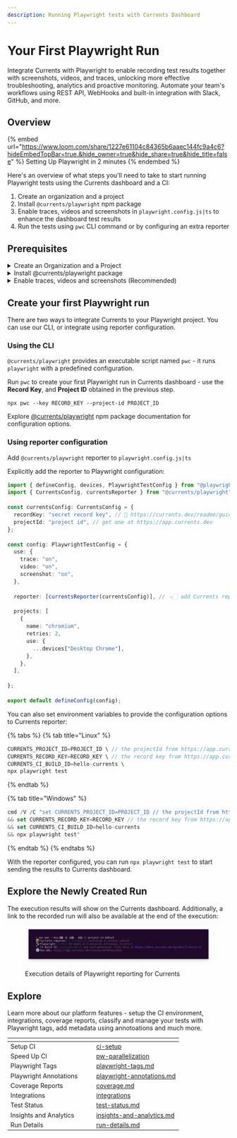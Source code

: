 ```yaml
---
description: Running Playwright tests with Currents Dashboard
---
```


# Your First Playwright Run

Integrate Currents with Playwright to enable recording test results together with screenshots, videos, and traces, unlocking more effective troubleshooting, analytics and proactive monitoring. Automate your team's workflows using REST API, WebHooks and built-in integration with Slack, GitHub, and more.&#x20;

## **Overview**

{% embed url="https://www.loom.com/share/1227e61104c84365b6aaec144fc9a4c6?hideEmbedTopBar=true.&hide_owner=true&hide_share=true&hide_title=false" %}
Setting Up Playwright in 2 minutes
{% endembed %}

Here's an overview of what steps you'll need to take to start running Playwright tests using the Currents dashboard and a CI:

1. Create an organization and a project
2. Install `@currents/playwright` npm package
3. Enable traces, videos and screenshots in `playwright.config.js|ts` to enhance the dashboard test results
4. Run the tests using `pwc` CLI command or by configuring an extra reporter

## Prerequisites

<details>

<summary>Create an Organization and a Project</summary>

After signing up for the dashboard service, you will be prompted to create a new organization and a project. You can change their names later.

<img src="../../.gitbook/assets/currents-create-org.gif" alt="Creating an Organization and a Project in Currents dashboard" data-size="original">

After creating a new organization and a project, you'll see on-screen instructions with your newly created **Project ID** and **Record Key.**&#x20;

Select Playwright from the framework selection list and then choose the preferred installation method (see below).

</details>

<details>

<summary>Install @currents/playwright package</summary>

```bash
npm i -D @currents/playwright
```

</details>

<details>

<summary>Enable traces, videos and screenshots (Recommended)</summary>

Enable traces, videos and screenshots in `playwright.config.js|ts` to enhance the dashboard test results.

```javascript
use: {
    // ...
    trace: "on",
    video: "on",
    screenshot: "on",
}
```



</details>

## Create your first Playwright run&#x20;

There are two ways to integrate Currents to your Playwright project. You can use our CLI, or integrate using reporter configuration.

### Using the CLI

`@currents/playwright` provides an executable script named `pwc` - it runs `playwright` with a predefined configuration.&#x20;

Run `pwc` to create your first Playwright run in Currents dashboard - use the **Record Key**, and **Project ID** obtained in the previous step.&#x20;

```
npx pwc --key RECORD_KEY --project-id PROJECT_ID
```

Explore [@currents/playwright](../../resources/reporters/currents-playwright/) npm package documentation for configuration options.

### Using reporter configuration

Add `@currents/playwright` reporter to `playwright.config.js|ts`

Explicitly add the reporter to Playwright configuration:

```typescript
import { defineConfig, devices, PlaywrightTestConfig } from "@playwright/test";
import { CurrentsConfig, currentsReporter } from "@currents/playwright";

const currentsConfig: CurrentsConfig = {
  recordKey: "secret record key", // 📖 https://currents.dev/readme/guides/record-key
  projectId: "project id", // get one at https://app.currents.dev
};

const config: PlaywrightTestConfig = {
  use: {
    trace: "on",
    video: "on",
    screenshot: "on",
  },
  
  reporter: [currentsReporter(currentsConfig)], // 👈🏻 add Currents reporter

  projects: [
    {
      name: "chromium",
      retries: 2,
      use: {
        ...devices["Desktop Chrome"],
      },
    },
  ],

};

export default defineConfig(config);
```

You can also set environment variables to provide the configuration options to Currents reporter:

{% tabs %}
{% tab title="Linux" %}
```javascript
CURRENTS_PROJECT_ID=PROJECT_ID \ // the projectId from https://app.currents.dev
CURRENTS_RECORD_KEY=RECORD_KEY \ // the record key from https://app.currents.dev
CURRENTS_CI_BUILD_ID=hello-currents \
npx playwright test
```
{% endtab %}

{% tab title="Windows" %}
```typescript
cmd /V /C "set CURRENTS_PROJECT_ID=PROJECT_ID // the projectId from https://app.currents.dev
&& set CURRENTS_RECORD_KEY=RECORD_KEY // the record key from https://app.currents.dev
&& set CURRENTS_CI_BUILD_ID=hello-currents 
&& npx playwright test"
```
{% endtab %}
{% endtabs %}

With the reporter configured, you can run `npx playwright test` to start sending the results to Currents dashboard.

## Explore the Newly Created Run

The execution results will show on the Currents dashboard. Additionally, a link to the recorded run will also be available at the end of the execution:

<figure><img src="../../.gitbook/assets/currents-2024-11-21-15.21.49@2x.png" alt=""><figcaption><p>Execution details of Playwright reporting for Currents</p></figcaption></figure>

## Explore

Learn more about our platform features - setup the CI environment, integrations, coverage reports, classify and manage your tests with Playwright tags, add metadata using annotoations and much more.

<table data-view="cards"><thead><tr><th></th><th></th><th></th><th data-hidden data-card-target data-type="content-ref"></th></tr></thead><tbody><tr><td>Setup CI</td><td></td><td></td><td><a href="../ci-setup/">ci-setup</a></td></tr><tr><td>Speed Up CI</td><td></td><td></td><td><a href="../../guides/parallelization-guide/pw-parallelization/">pw-parallelization</a></td></tr><tr><td>Playwright Tags</td><td></td><td></td><td><a href="../../guides/playwright-tags.md">playwright-tags.md</a></td></tr><tr><td>Playwright Annotations</td><td></td><td></td><td><a href="../../guides/playwright-annotations.md">playwright-annotations.md</a></td></tr><tr><td>Coverage Reports</td><td></td><td></td><td><a href="../../guides/coverage.md">coverage.md</a></td></tr><tr><td>Integrations</td><td></td><td></td><td><a href="../../resources/integrations/">integrations</a></td></tr><tr><td>Test Status</td><td></td><td></td><td><a href="../../dashboard/tests/test-status.md">test-status.md</a></td></tr><tr><td>Insights and Analytics</td><td></td><td></td><td><a href="../../dashboard/insights-and-analytics.md">insights-and-analytics.md</a></td></tr><tr><td>Run Details</td><td></td><td></td><td><a href="../../dashboard/runs/run-details.md">run-details.md</a></td></tr></tbody></table>

